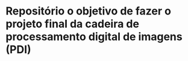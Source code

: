 # Repositório o objetivo de fazer o projeto final da cadeira de processamento digital de imagens (PDI)
